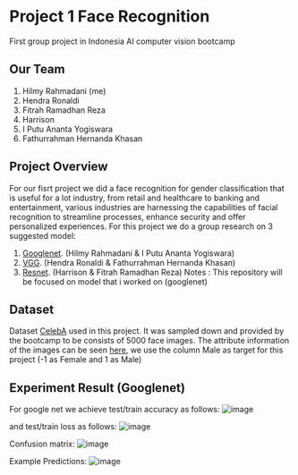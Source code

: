 # Project 1 Face Recognition
First group project in Indonesia AI computer vision bootcamp
## Our Team
1. Hilmy Rahmadani (me)
2. Hendra Ronaldi
3. Fitrah Ramadhan Reza
4. Harrison
5. I Putu Ananta Yogiswara
6. Fathurrahman Hernanda Khasan
## Project Overview
For our fisrt project we did a face recognition for gender classification that is useful for a lot industry, from retail and healthcare to banking and entertainment, various industries are harnessing the capabilities of facial recognition to streamline processes, enhance security and offer personalized experiences.
For this project we do a group research on 3 suggested model:
1. [Googlenet](https://github.com/daniui/Machine-Learning-Project/blob/1665282e96cd8552c035666f5b4f3673c0393c3a/CV%20Indonesia%20AI%20Bootcamp/Dani_CVB_project_1_Face_Recognition_googlenet.ipynb). (Hilmy Rahmadani & I Putu Ananta Yogiswara)
2. [VGG](https://github.com/daniui/Machine-Learning-Project/blob/1665282e96cd8552c035666f5b4f3673c0393c3a/CV%20Indonesia%20AI%20Bootcamp/VGG.ipynb). (Hendra Ronaldi & Fathurrahman Hernanda Khasan)
3. [Resnet](https://github.com/daniui/Machine-Learning-Project/blob/1665282e96cd8552c035666f5b4f3673c0393c3a/CV%20Indonesia%20AI%20Bootcamp/Resnet.ipynb). (Harrison & Fitrah Ramadhan Reza)
Notes : This repository will be focused on model that i worked on (googlenet)
## Dataset 
Dataset [CelebA](https://mmlab.ie.cuhk.edu.hk/projects/CelebA.html) used in this project. It was sampled down and provided by the bootcamp to be consists of 5000 face images. The attribute information of the images can be seen [here](https://www.kaggle.com/datasets/jessicali9530/celeba-dataset/?select=list_attr_celeba.csv), we use the column Male as target for this project (-1 as Female and 1 as Male)
## Experiment Result (Googlenet)
For google net we achieve test/train accuracy as follows:
![image](https://github.com/daniui/Machine-Learning-Project/assets/120458194/e927578b-7112-41fe-9dca-ff10b7418ddd)

and test/train loss as follows: 
![image](https://github.com/daniui/Machine-Learning-Project/assets/120458194/62924f93-aabe-4598-b6f5-9977fc81d93d)

Confusion matrix:
![image](https://github.com/daniui/Machine-Learning-Project/assets/120458194/30fc15a5-bd81-4316-8490-364e1f4c9605)

Example Predictions:
![image](https://github.com/daniui/Machine-Learning-Project/assets/120458194/741c792f-609f-4212-a670-443fd4c0c8ac)


